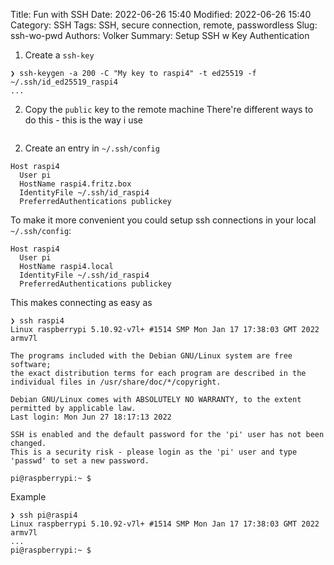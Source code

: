 Title: Fun with SSH
Date: 2022-06-26 15:40
Modified: 2022-06-26 15:40
Category: SSH
Tags: SSH, secure connection, remote, passwordless
Slug: ssh-wo-pwd
Authors: Volker
Summary: Setup SSH w Key Authentication

1. Create a `ssh-key` 
```shell
❯ ssh-keygen -a 200 -C "My key to raspi4" -t ed25519 -f ~/.ssh/id_ed25519_raspi4
...
```

2. Copy the `public` key to the remote machine
There're different ways to do this - this is the way i use
```shell

```
2. Create an entry in `~/.ssh/config`
```shell
Host raspi4
  User pi
  HostName raspi4.fritz.box
  IdentityFile ~/.ssh/id_raspi4
  PreferredAuthentications publickey
```

To make it more convenient you could setup ssh connections in your local `~/.ssh/config`:   
```shell
Host raspi4
  User pi
  HostName raspi4.local
  IdentityFile ~/.ssh/id_raspi4
  PreferredAuthentications publickey
```

This makes connecting as easy as 
```shell
❯ ssh raspi4
Linux raspberrypi 5.10.92-v7l+ #1514 SMP Mon Jan 17 17:38:03 GMT 2022 armv7l

The programs included with the Debian GNU/Linux system are free software;
the exact distribution terms for each program are described in the
individual files in /usr/share/doc/*/copyright.

Debian GNU/Linux comes with ABSOLUTELY NO WARRANTY, to the extent
permitted by applicable law.
Last login: Mon Jun 27 18:17:13 2022

SSH is enabled and the default password for the 'pi' user has not been changed.
This is a security risk - please login as the 'pi' user and type 'passwd' to set a new password.

pi@raspberrypi:~ $
```


Example

```shell
❯ ssh pi@raspi4
Linux raspberrypi 5.10.92-v7l+ #1514 SMP Mon Jan 17 17:38:03 GMT 2022 armv7l
...
pi@raspberrypi:~ $
```

